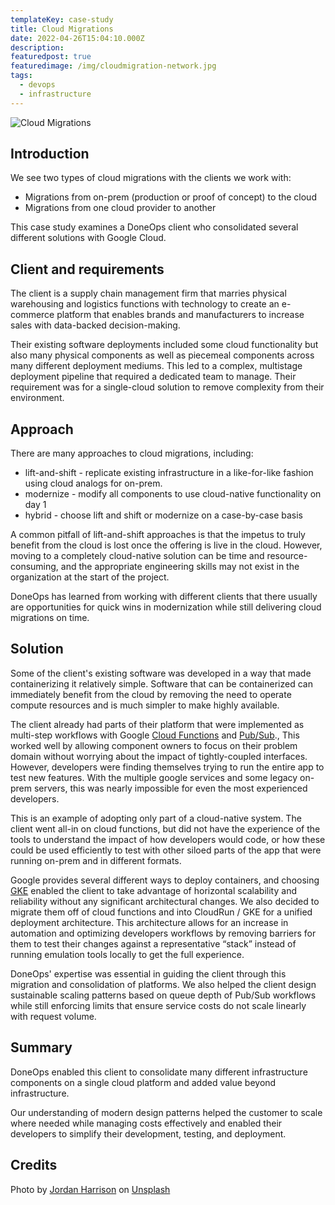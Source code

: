 ```yaml
---
templateKey: case-study
title: Cloud Migrations
date: 2022-04-26T15:04:10.000Z
description:
featuredpost: true
featuredimage: /img/cloudmigration-network.jpg
tags:
  - devops
  - infrastructure
---
```


![Cloud Migrations](/img/cloudmigration-network.jpg)

## Introduction

We see two types of cloud migrations with the clients we work with:

- Migrations from on-prem (production or proof of concept) to the cloud
- Migrations from one cloud provider to another

This case study examines a DoneOps client who consolidated several different solutions with Google Cloud.

## Client and requirements

The client is a supply chain management firm that marries physical warehousing and logistics functions with technology to create an e-commerce platform that enables brands and manufacturers to increase sales with data-backed decision-making.

Their existing software deployments included some cloud functionality but also many physical components as well as piecemeal components across many different deployment mediums. This led to a complex, multistage deployment pipeline that required a dedicated team to manage. Their requirement was for a single-cloud solution to remove complexity from their environment.

## Approach

There are many approaches to cloud migrations, including:

- lift-and-shift - replicate existing infrastructure in a like-for-like fashion using cloud analogs for on-prem.
- modernize - modify all components to use cloud-native functionality on day 1
- hybrid - choose lift and shift or modernize on a case-by-case basis

A common pitfall of lift-and-shift approaches is that the impetus to truly benefit from the cloud is lost once the offering is live in the cloud. However, moving to a completely cloud-native solution can be time and resource-consuming, and the appropriate engineering skills may not exist in the organization at the start of the project.

DoneOps has learned from working with different clients that there usually are opportunities for quick wins in modernization while still delivering cloud migrations on time.

## Solution

Some of the client's existing software was developed in a way that made containerizing it relatively simple. Software that can be containerized can immediately benefit from the cloud by removing the need to operate compute resources and is much simpler to make highly available.

The client already had parts of their platform that were implemented as multi-step workflows with Google [Cloud Functions](https://cloud.google.com/functions) and [Pub/Sub](https://cloud.google.com/pubsub)., This worked well by allowing component owners to focus on their problem domain without worrying about the impact of tightly-coupled interfaces. However, developers were finding themselves trying to run the entire app to test new features. With the multiple google services and some legacy on-prem servers, this was nearly impossible for even the most experienced developers.

This is an example of adopting only part of a cloud-native system. The client went all-in on cloud functions, but did not have the experience of the tools to understand the impact of how developers would code, or how these could be used efficiently to test with other siloed parts of the app that were running on-prem and in different formats.

Google provides several different ways to deploy containers, and choosing [GKE](https://cloud.google.com/kubernetes-engine) enabled the client to take advantage of horizontal scalability and reliability without any significant architectural changes. We also decided to migrate them off of cloud functions and into CloudRun / GKE for a unified deployment architecture. This architecture allows for an increase in automation and optimizing developers workflows by removing barriers for them to test their changes against a representative “stack” instead of running emulation tools locally to get the full experience.

DoneOps' expertise was essential in guiding the client through this migration and consolidation of platforms. We also helped the client design sustainable scaling patterns based on queue depth of Pub/Sub workflows while still enforcing limits that ensure service costs do not scale linearly with request volume.

## Summary

DoneOps enabled this client to consolidate many different infrastructure components on a single cloud platform and added value beyond infrastructure.

Our understanding of modern design patterns helped the customer to scale where needed while managing costs effectively and enabled their developers to simplify their development, testing, and deployment.

## Credits

Photo by [Jordan Harrison](https://unsplash.com/@jordanharrison) on [Unsplash](https://unsplash.com/s/photos/options?utm_source=unsplash&utm_medium=referral&utm_content=creditCopyText)
